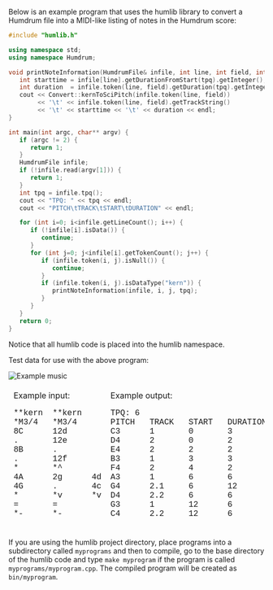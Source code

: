 Below is an example program that uses the humlib library to convert a Humdrum file into a MIDI-like listing of notes in the Humdrum score:

```cpp
#include "humlib.h"

using namespace std;
using namespace Humdrum;

void printNoteInformation(HumdrumFile& infile, int line, int field, int tpq) {
   int starttime = infile[line].getDurationFromStart(tpq).getInteger();
   int duration  = infile.token(line, field).getDuration(tpq).getInteger();
   cout << Convert::kernToSciPitch(infile.token(line, field))
        << '\t' << infile.token(line, field).getTrackString()
        << '\t' << starttime << '\t' << duration << endl;
}

int main(int argc, char** argv) {
   if (argc != 2) {
      return 1;
   }
   HumdrumFile infile;
   if (!infile.read(argv[1])) {
      return 1;
   }
   int tpq = infile.tpq();
   cout << "TPQ: " << tpq << endl;
   cout << "PITCH\tTRACK\tSTART\tDURATION" << endl;

   for (int i=0; i<infile.getLineCount(); i++) {
      if (!infile[i].isData()) {
         continue;
      }
      for (int j=0; j<infile[i].getTokenCount(); j++) {
         if (infile.token(i, j).isNull()) {
            continue;
         }
         if (infile.token(i, j).isDataType("kern")) {
            printNoteInformation(infile, i, j, tpq);
         }
      }
   }
   return 0;
}
```

Notice that all humlib code is placed into the humlib namespace.

Test data for use with the above program:

![Example music](https://cdn.rawgit.com/craigsapp/humlib/gh-pages/images/hum2notelist.svg)

<table style="border-collapse: separate; margin-left:auto; margin-right:auto">
<tr><td style="border:0">
Example input:<br>
<pre style="tab-stop: 12; font-family: Courier; text-align:left">
**kern  **kern
*M3/4   *M3/4
8C      12d
.       12e
8B      .
.       12f
*       *^
4A      2g      4d
4G      .       4c
*       *v      *v
=       =
*-      *-
</pre>
</td><td style="border:0">
Example output:<br>
<pre style="font-family: Courier; text-align:left">
TPQ: 6
PITCH   TRACK   START   DURATION
C3      1       0       3
D4      2       0       2
E4      2       2       2
B3      1       3       3
F4      2       4       2
A3      1       6       6
G4      2.1     6       12
D4      2.2     6       6
G3      1       12      6
C4      2.2     12      6
</pre>
</td></tr></table>
</center>

If you are using the humlib project directory, place
programs into a subdirectory called `myprograms` and then to compile,
go to the base directory of the humlib code and type `make myprogram`
if the program is called `myprograms/myprogram.cpp`.  The compiled program
will be created as `bin/myprogram`.


